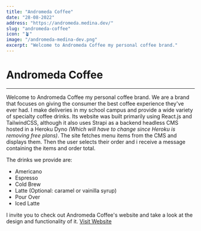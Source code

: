 ```yaml
---
title: "Andromeda Coffee"
date: "28-08-2022"
address: "https://andromeda.medina.dev/"
slug: "andromeda-coffee"
icon: "🪴"
image: "/andromeda-medina-dev.png"
excerpt: "Welcome to Andromeda Coffee my personal coffee brand."
---
```


# Andromeda Coffee

---

Welcome to Andromeda Coffee my personal coffee brand. We are a brand that focuses on giving the consumer the best coffee experience they've ever had. I make deliveries in my school campus and provide a wide variety of specialty coffee drinks. Its website was built primarily using React.js and TailwindCSS, although it also uses Strapi as a backend headless CMS hosted in a Heroku Dyno _(Which will have to change since Heroku is removing free plans)_. The site fetches menu items from the CMS and displays them. Then the user selects their order and i receive a message containing the items and order total.

The drinks we provide are:

- Americano
- Espresso
- Cold Brew
- Latte (Optional: caramel or vainilla syrup)
- Pour Over
- Iced Latte

I invite you to check out Andromeda Coffee's website and take a look at the design and functionality of it. [Visit Website](https://andromeda.medina.dev/)
